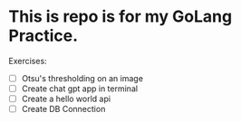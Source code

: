 # This is repo is for my GoLang Practice.

Exercises:
- [ ] Otsu's thresholding on an image
- [ ] Create chat gpt app in terminal
- [ ] Create a hello world api
- [ ] Create DB Connection
